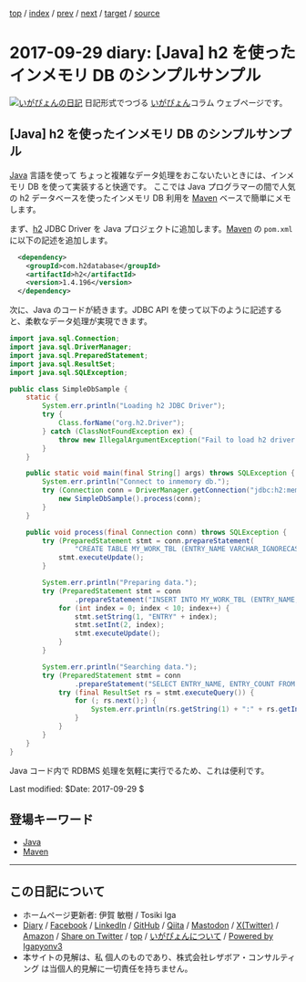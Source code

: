 [top](../index.html) 
 / [index](index.html) 
 / [prev](ig170915.html) 
 / [next](ig170930.html) 
 / [target](https://www.igapyon.jp/igapyon/diary/2017/ig170929.html) 
 / [source](https://github.com/igapyon/diary/blob/master/2017/ig170929.src.md) 

2017-09-29 diary: [Java] h2 を使ったインメモリ DB のシンプルサンプル
=====================================================================================================
[![いがぴょんの日記](https://www.igapyon.jp/igapyon/diary/images/iga202308_64.jpg "いがぴょん")](https://www.igapyon.jp/igapyon/diary/memo/memoigapyon.html) 日記形式でつづる [いがぴょん](https://www.igapyon.jp/igapyon/diary/memo/memoigapyon.html)コラム ウェブページです。

## [Java] h2 を使ったインメモリ DB のシンプルサンプル

[Java](../keyword/java.html) 言語を使って ちょっと複雑なデータ処理をおこないたいときには、インメモリ DB を使って実装すると快適です。
ここでは Java プログラマーの間で人気の h2 データベースを使ったインメモリ DB 利用を [Maven](../keyword/maven.html) ベースで簡単にメモします。

まず、[h2](https://mvnrepository.com/artifact/com.h2database/h2) JDBC Driver を Java プロジェクトに追加します。[Maven](../keyword/maven.html) の `pom.xml` に以下の記述を追加します。

```XML
  <dependency>
    <groupId>com.h2database</groupId>
    <artifactId>h2</artifactId>
    <version>1.4.196</version>
  </dependency>
```

次に、Java のコードが続きます。JDBC API を使って以下のように記述すると、柔軟なデータ処理が実現できます。

```Java
import java.sql.Connection;
import java.sql.DriverManager;
import java.sql.PreparedStatement;
import java.sql.ResultSet;
import java.sql.SQLException;

public class SimpleDbSample {
    static {
        System.err.println("Loading h2 JDBC Driver");
        try {
            Class.forName("org.h2.Driver");
        } catch (ClassNotFoundException ex) {
            throw new IllegalArgumentException("Fail to load h2 driver: " + ex.getMessage(), ex);
        }
    }

    public static void main(final String[] args) throws SQLException {
        System.err.println("Connect to inmemory db.");
        try (Connection conn = DriverManager.getConnection("jdbc:h2:mem:sfdcjdbc")) {
            new SimpleDbSample().process(conn);
        }
    }

    public void process(final Connection conn) throws SQLException {
        try (PreparedStatement stmt = conn.prepareStatement(
                "CREATE TABLE MY_WORK_TBL (ENTRY_NAME VARCHAR_IGNORECASE NOT NULL, ENTRY_COUNT INTEGER)")) {
            stmt.executeUpdate();
        }

        System.err.println("Preparing data.");
        try (PreparedStatement stmt = conn
                .prepareStatement("INSERT INTO MY_WORK_TBL (ENTRY_NAME, ENTRY_COUNT) VALUES (?, ?)")) {
            for (int index = 0; index < 10; index++) {
                stmt.setString(1, "ENTRY" + index);
                stmt.setInt(2, index);
                stmt.executeUpdate();
            }
        }

        System.err.println("Searching data.");
        try (PreparedStatement stmt = conn
                .prepareStatement("SELECT ENTRY_NAME, ENTRY_COUNT FROM MY_WORK_TBL ORDER BY ENTRY_COUNT DESC")) {
            try (final ResultSet rs = stmt.executeQuery()) {
                for (; rs.next();) {
                    System.err.println(rs.getString(1) + ":" + rs.getInt(2));
                }
            }
        }
    }
}
```

Java コード内で RDBMS 処理を気軽に実行でるため、これは便利です。

Last modified: $Date: 2017-09-29 $

## 登場キーワード

* [Java](../keyword/java.html)
* [Maven](../keyword/maven.html)

----------------------------------------------------------------------------------------------------

## この日記について

* ホームページ更新者: 伊賀 敏樹 / Tosiki Iga
* [Diary](https://www.igapyon.jp/igapyon/diary/) / [Facebook](https://www.facebook.com/igapyon) / [LinkedIn](https://www.linkedin.com/in/toshikiiga) / [GitHub](https://github.com/igapyon) / [Qiita](https://qiita.com/igapyon) / [Mastodon](https://social.vivaldi.net/@igapyon) / [X(Twitter)](https://twitter.com/ToshikiIga) / [Amazon](https://www.amazon.co.jp/%E4%BC%8A%E8%B3%80-%E6%95%8F%E6%A8%B9/e/B004LTQWCQ) / 
[Share on Twitter](https://twitter.com/intent/tweet?hashtags=igapyon%2Cdiary%2C%E3%81%84%E3%81%8C%E3%81%B4%E3%82%87%E3%82%93%2CJava%2CMaven&text=%5BJava%5D+h2+%E3%82%92%E4%BD%BF%E3%81%A3%E3%81%9F%E3%82%A4%E3%83%B3%E3%83%A1%E3%83%A2%E3%83%AA+DB+%E3%81%AE%E3%82%B7%E3%83%B3%E3%83%97%E3%83%AB%E3%82%B5%E3%83%B3%E3%83%97%E3%83%AB&url=https%3A%2F%2Fwww.igapyon.jp%2Figapyon%2Fdiary%2F2017%2Fig170929.html) / [top](../index.html) / [いがぴょんについて](https://www.igapyon.jp/igapyon/diary/memo/memoigapyon.html) / [Powered by Igapyonv3](https://github.com/igapyon/igapyonv3)
* 本サイトの見解は、私 個人のものであり、株式会社レザボア・コンサルティング は当個人的見解に一切責任を持ちません。 
